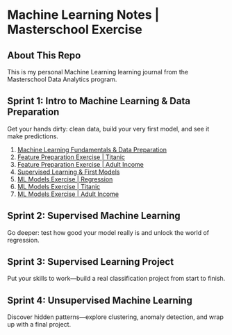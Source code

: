 # Machine Learning Notes | Masterschool Exercise

## About This Repo

This is my personal Machine Learning learning journal from the Masterschool Data Analytics program.

## Sprint 1: Intro to Machine Learning & Data Preparation

Get your hands dirty: clean data, build your very first model, and see it make predictions.

1. [Machine Learning Fundamentals & Data Preparation](/s01_ml_intro_data_prep/ml-fundamentals-data-prep.md)
2. [Feature Preparation Exercise | Titanic](/s01_ml_intro_data_prep/01_feature_prep_titanic.ipynb)
3. [Feature Preparation Exercise | Adult Income](/s01_ml_intro_data_prep/02_feature_prep_adult_income.ipynb)
4. [Supervised Learning & First Models](/s01_ml_intro_data_prep/supervised-learning-1st-models.md)
5. [ML Models Exercise | Regression](/s01_ml_intro_data_prep/03_ml_model_regression.ipynb)
6. [ML Models Exercise | Titanic](/s01_ml_intro_data_prep/04_ml_model_titanic.ipynb)
7. [ML Models Exercise | Adult Income](/s01_ml_intro_data_prep/05_ml_model_adult_income.ipynb)

## Sprint 2: Supervised Machine Learning

Go deeper: test how good your model really is and unlock the world of regression.

## Sprint 3: Supervised Learning Project

Put your skills to work—build a real classification project from start to finish.

## Sprint 4: Unsupervised Machine Learning

Discover hidden patterns—explore clustering, anomaly detection, and wrap up with a final project.

